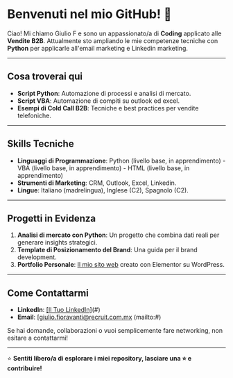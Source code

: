 # Benvenuti nel mio GitHub! 👋



Ciao! Mi chiamo Giulio F e sono un appassionato/a di **Coding** applicato alle **Vendite B2B**. 
Attualmente sto ampliando le mie competenze tecniche con **Python** per applicarle all'email marketing e Linkedin marketing.

---

## Cosa troverai qui

- **Script Python**: Automazione di processi e analisi di mercato.
- **Script VBA**: Automazione di compiti su outlook ed excel.
- **Esempi di Cold Call B2B**: Tecniche e best practices per vendite telefoniche.

---

## Skills Tecniche

- **Linguaggi di Programmazione**: Python (livello base, in apprendimento) - VBA (livello base, in apprendimento) - HTML (livello base, in apprendimento)
- **Strumenti di Marketing**: CRM, Outlook, Excel, Linkedin.
-  **Lingue**: Italiano (madrelingua), Inglese (C2), Spagnolo (C2).

---

## Progetti in Evidenza

1. **Analisi di mercato con Python**: Un progetto che combina dati reali per generare insights strategici.
2. **Template di Posizionamento del Brand**: Una guida per il brand development.
3. **Portfolio Personale**: [Il mio sito web](#) creato con Elementor su WordPress.

---

## Come Contattarmi

- **LinkedIn**: [[Il Tuo LinkedIn]](https://www.linkedin.com/in/giuliofioravanti/)(#)
- **Email**: [giulio.fioravanti@recruit.com.mx (mailto:#)

Se hai domande, collaborazioni o vuoi semplicemente fare networking, non esitare a contattarmi!

---

⭐ **Sentiti libero/a di esplorare i miei repository, lasciare una ⭐ e contribuire!**
